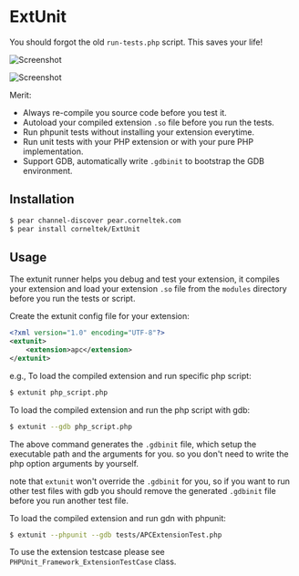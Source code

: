 ExtUnit
=============

You should forgot the old `run-tests.php` script. This saves your life!

![Screenshot](http://images.plurk.com/yjqO-46eQ3xA2IgA69F3hcuMVOc.jpg)

![Screenshot](http://img.im/i/src-13116-pvtr66/8000.jpg)


Merit:

- Always re-compile you source code before you test it.
- Autoload your compiled extension `.so` file before you run the tests.
- Run phpunit tests without installing your extension everytime.
- Run unit tests with your PHP extension or with your pure PHP implementation.
- Support GDB, automatically write `.gdbinit` to bootstrap the GDB environment.

Installation
------------

```sh
$ pear channel-discover pear.corneltek.com
$ pear install corneltek/ExtUnit
```

Usage
------

The extunit runner helps you debug and test your extension, it 
compiles your extension and load your extension `.so` file from the `modules` directory before 
you run the tests or script.

Create the extunit config file for your extension:

```xml
<?xml version="1.0" encoding="UTF-8"?>
<extunit>
    <extension>apc</extension>
</extunit>
```

e.g., To load the compiled extension and run specific php script:

```sh
$ extunit php_script.php
```

To load the compiled extension and run the php script with gdb:

```sh
$ extunit --gdb php_script.php
```

The above command generates the `.gdbinit` file, which setup the executable path and the arguments 
for you. so you don't need to write the php option arguments by yourself.

note that `extunit` won't override the `.gdbinit` for you, so if you want to run other test files with gdb
you should remove the generated `.gdbinit` file before you run another test file.

To load the compiled extension and run gdn with phpunit:

```sh
$ extunit --phpunit --gdb tests/APCExtensionTest.php
```

To use the extension testcase please see `PHPUnit_Framework_ExtensionTestCase` class.


